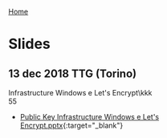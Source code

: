 [Home](/)
# Slides
 
## 13 dec 2018 TTG (Torino)
Infrastructure Windows e Let's Encrypt\kkk\
55
* [Public Key Infrastructure Windows e Let's Encrypt.pptx](2018-12-TTG/Public%20Key%20Infrastructure%20Windows%20e%20Let's%20Encrypt.pptx){:target="_blank"}

